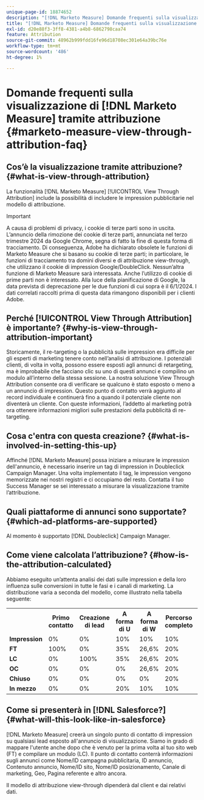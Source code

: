 ```yaml
---
unique-page-id: 18874652
description: "[!DNL Marketo Measure] Domande frequenti sulla visualizzazione tramite attribuzione - [!DNL Marketo Measure]"
title: "[!DNL Marketo Measure] Domande frequenti sulla visualizzazione tramite attribuzione"
exl-id: d20e88f3-3ff8-4381-a4b8-6862798caa74
feature: Attribution
source-git-commit: 48962b999fdd16fe96d18708ec301e64a39bc76e
workflow-type: tm+mt
source-wordcount: '486'
ht-degree: 1%

---
```


# Domande frequenti sulla visualizzazione di [!DNL Marketo Measure] tramite attribuzione {#marketo-measure-view-through-attribution-faq}

## Cos’è la visualizzazione tramite attribuzione? {#what-is-view-through-attribution}

La funzionalità [!DNL Marketo Measure] [!UICONTROL View Through Attribution] include la possibilità di includere le impression pubblicitarie nel modello di attribuzione.

>[!IMPORTANT]
>
>A causa di problemi di privacy, i cookie di terze parti sono in uscita. L’annuncio della rimozione dei cookie di terze parti, annunciata nel terzo trimestre 2024 da Google Chrome, segna di fatto la fine di questa forma di tracciamento. Di conseguenza, Adobe ha dichiarato obsolete le funzioni di Marketo Measure che si basano su cookie di terze parti; in particolare, le funzioni di tracciamento tra domini diversi e di attribuzione view-through, che utilizzano il cookie di impression Google/DoubleClick. Nessun’altra funzione di Marketo Measure sarà interessata. Anche l’utilizzo di cookie di prime parti non è interessato. Alla luce della pianificazione di Google, la data prevista di deprecazione per le due funzioni di cui sopra è il 6/1/2024. I dati correlati raccolti prima di questa data rimangono disponibili per i clienti Adobe.

## Perché [!UICONTROL View Through Attribution] è importante? {#why-is-view-through-attribution-important}

Storicamente, il re-targeting o la pubblicità sulle impression era difficile per gli esperti di marketing tenere conto nell’analisi di attribuzione. I potenziali clienti, di volta in volta, possono essere esposti agli annunci di retargeting, ma è improbabile che facciano clic su uno di questi annunci e compilino un modulo all’interno della stessa sessione. La nostra soluzione View Through Attribution consente ora di verificare se qualcuno è stato esposto o meno a un annuncio di impression. Questo punto di contatto verrà aggiunto al record individuale e continuerà fino a quando il potenziale cliente non diventerà un cliente. Con queste informazioni, l’addetto al marketing potrà ora ottenere informazioni migliori sulle prestazioni della pubblicità di re-targeting.

## Cosa c&#39;entra con questa creazione? {#what-is-involved-in-setting-this-up}

Affinché [!DNL Marketo Measure] possa iniziare a misurare le impression dell&#39;annuncio, è necessario inserire un tag di impression in Doubleclick Campaign Manager. Una volta implementato il tag, le impression vengono memorizzate nei nostri registri e ci occupiamo del resto. Contatta il tuo Success Manager se sei interessato a misurare la visualizzazione tramite l’attribuzione.

## Quali piattaforme di annunci sono supportate? {#which-ad-platforms-are-supported}

Al momento è supportato [!DNL Doubleclick] Campaign Manager.

## Come viene calcolata l’attribuzione? {#how-is-the-attribution-calculated}

Abbiamo eseguito un’attenta analisi dei dati sulle impression e della loro influenza sulle conversioni in tutte le fasi e i canali di marketing. La distribuzione varia a seconda del modello, come illustrato nella tabella seguente:

<table> 
 <colgroup> 
  <col> 
  <col> 
  <col> 
  <col> 
  <col> 
  <col> 
  <col> 
 </colgroup> 
 <tbody> 
  <tr> 
   <th><br></th> 
   <th>Primo contatto</th> 
   <th>Creazione di lead</th> 
   <th>A forma di U</th> 
   <th>A forma di W</th> 
   <th>Percorso completo</th> 
   <th>Modello personalizzato</th> 
  </tr> 
  <tr> 
   <td><strong>Impression</strong></td> 
   <td>0%</td> 
   <td>0%</td> 
   <td>10%</td> 
   <td>10%</td> 
   <td>10%</td> 
   <td>Personalizzato</td> 
  </tr> 
  <tr> 
   <td><strong>FT</strong></td> 
   <td>100%</td> 
   <td>0%</td> 
   <td>35%</td> 
   <td>26,6%</td> 
   <td>20%</td> 
   <td>Personalizzato</td> 
  </tr> 
  <tr> 
   <td><strong>LC</strong></td> 
   <td>0%</td> 
   <td>100%</td> 
   <td>35%</td> 
   <td>26,6%</td> 
   <td>20%</td> 
   <td>Personalizzato</td> 
  </tr> 
  <tr> 
   <td><strong>OC</strong></td> 
   <td>0%</td> 
   <td>0%</td> 
   <td>0%</td> 
   <td>26,6%</td> 
   <td>20%</td> 
   <td>Personalizzato</td> 
  </tr> 
  <tr> 
   <td><strong>Chiuso</strong></td> 
   <td>0%</td> 
   <td>0%</td> 
   <td>0%</td> 
   <td>0%</td> 
   <td>20%</td> 
   <td>Personalizzato</td> 
  </tr> 
  <tr> 
   <td><strong>In mezzo</strong></td> 
   <td>0%</td> 
   <td>0%</td> 
   <td>20%</td> 
   <td>10%</td> 
   <td>10%</td> 
   <td>Personalizzato</td> 
  </tr> 
 </tbody> 
</table>

## Come si presenterà in [!DNL Salesforce?] {#what-will-this-look-like-in-salesforce}

[!DNL Marketo Measure] creerà un singolo punto di contatto di impression su qualsiasi lead esposto all&#39;annuncio di visualizzazione. Siamo in grado di mappare l&#39;utente anche dopo che è venuto per la prima volta al tuo sito web (FT) e compilare un modulo (LC). Il punto di contatto conterrà informazioni sugli annunci come Nome/ID campagna pubblicitaria, ID annuncio, Contenuto annuncio, Nome/ID sito, Nome/ID posizionamento, Canale di marketing, Geo, Pagina referente e altro ancora.

Il modello di attribuzione view-through dipenderà dal client e dai relativi dati.
